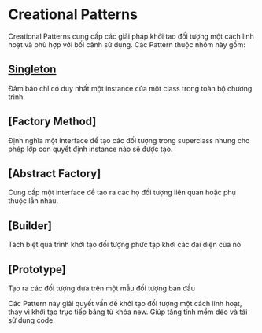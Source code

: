 # Creational Patterns

Creational Patterns cung cấp các giải pháp khởi tao đối tượng một cách linh hoạt và phù hợp với bối cảnh sử dụng. Các Pattern thuộc nhóm này gồm:

## [Singleton](Singleton.md)

Đảm bảo chỉ có duy nhất một instance của một class trong toàn bộ chương trình.

## [Factory Method]

Định nghĩa một interface để tạo các đối tượng trong superclass nhưng cho phép lớp con quyết định instance nào sẽ được tạo.

## [Abstract Factory]

Cung cấp một interface để tạo ra các họ đối tượng liên quan hoặc phụ thuộc lẫn nhau.

## [Builder]

Tách biệt quá trình khởi tạo đối tượng phức tạp khởi các đại diện của nó

## [Prototype]

Tạo ra các đối tượng dựa trên một mẫu đối tượng ban đầu

Các Pattern này giải quyết vấn đề khởi tạo đối tượng một cách linh hoạt, thay vì khởi tạo trực tiếp bằng từ khóa new. Giúp tăng tính mềm dẻo và tái sử dụng code.